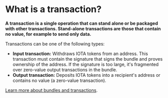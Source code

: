 # What is a transaction?

**A transaction is a single operation that can stand alone or be packaged with other transactions. Stand-alone transactions are those that contain no value, for example to send only data.**

Transactions can be one of the following types:

* **Input transaction:** Withdraws IOTA tokens from an address. This transaction must contain the signature that signs the bundle and proves ownership of the address. If the signature is too large, it's fragmented over zero-value output transactions in the bundle.
* **Output transaction:** Deposits IOTA tokens into a recipient's address or contains no value (a zero-value transaction).

[Learn more about bundles and transactions](root://iota-basics/0.1/concepts/bundles-and-transactions.md).
